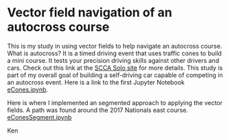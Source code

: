 Vector field navigation of an autocross course
==============================================

This is my study in using vector fields to help navigate an autocross course.
What is autocross? It is a timed driving event that uses traffic cones to build
a mini course. It tests your precision driving skills against other drivers and
cars. Check out this link at the [SCCA Solo
site](https://www.scca.com/pages/what-is-autocross) for more details. This study
is part of my overall goal of building a self-driving car capable of competing
in an autocross event. Here is a link to the first Jupyter Notebook
[eCones.ipynb](https://nbviewer.jupyter.org/github/KenBury/autocross/blob/master/eCones.ipynb).

Here is where I implemented an segmented approach to applying the vector fields.
A path was found around the 2017 Nationals east course. [eConesSegment.ipynb](https://nbviewer.jupyter.org/github/KenBury/autocross/blob/master/eConesSegment.ipynb)

Ken
